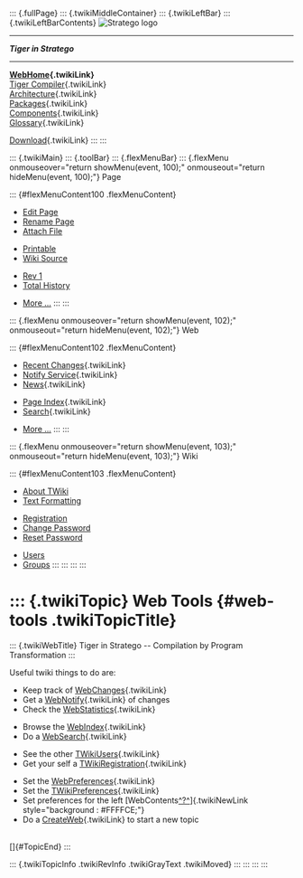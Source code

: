 ::: {.fullPage}
::: {.twikiMiddleContainer}
::: {.twikiLeftBar}
::: {.twikiLeftBarContents}
![Stratego
logo](../pub/Stratego/StrategoLogo/StrategoLogoTextlessWhite-100px.png)

------------------------------------------------------------------------

***Tiger in Stratego***

------------------------------------------------------------------------

**[WebHome](WebHome){.twikiLink}**\
[Tiger Compiler](TigerCompiler){.twikiLink}\
[Architecture](CompilerArchitecture){.twikiLink}\
[Packages](CompilerPackages){.twikiLink}\
[Components](CompilerComponent){.twikiLink}\
[Glossary](WebGlossary){.twikiLink}

[Download](DownloadAndInstallation){.twikiLink}
:::
:::

::: {.twikiMain}
::: {.toolBar}
::: {.flexMenuBar}
::: {.flexMenu onmouseover="return showMenu(event, 100);" onmouseout="return hideMenu(event, 100);"}
Page

::: {#flexMenuContent100 .flexMenuContent}
-   [Edit
    Page](http://www.program-transformation.org/edit/Tiger/WebTools?t=1536826729)
-   [Rename
    Page](http://www.program-transformation.org/rename/Tiger/WebTools)
-   [Attach
    File](http://www.program-transformation.org/attach/Tiger/WebTools)

<!-- -->

-   [Printable](http://www.program-transformation.org/view/Tiger/WebTools?skin=print.pattern)
-   [Wiki
    Source](http://www.program-transformation.org/view/Tiger/WebTools?skin=text&raw=on&contenttype=text/plain)

<!-- -->

-   [Rev
    1](http://www.program-transformation.org/view/Tiger/WebTools?rev=1.1)
-   [Total
    History](http://www.program-transformation.org/rdiff/Tiger/WebTools)

<!-- -->

-   [More
    \...](http://www.program-transformation.org/oops/Tiger/WebTools?template=oopsmore&param1=1.1&param2=1.1)
:::
:::

::: {.flexMenu onmouseover="return showMenu(event, 102);" onmouseout="return hideMenu(event, 102);"}
Web

::: {#flexMenuContent102 .flexMenuContent}
-   [Recent Changes](WebChanges){.twikiLink}
-   [Notify Service](WebNotify){.twikiLink}
-   [News](WebNews){.twikiLink}

<!-- -->

-   [Page Index](WebIndex){.twikiLink}
-   [Search](WebSearch){.twikiLink}

<!-- -->

-   [More
    \...](http://www.program-transformation.org/oops/Tiger/WebTools?template=oopsmore&param1=1.1&param2=1.1)
:::
:::

::: {.flexMenu onmouseover="return showMenu(event, 103);" onmouseout="return hideMenu(event, 103);"}
Wiki

::: {#flexMenuContent103 .flexMenuContent}
-   [About
    TWiki](http://www.program-transformation.org/view/TWiki/WebHome)
-   [Text
    Formatting](http://www.program-transformation.org/view/TWiki/TextFormattingRules)

<!-- -->

-   [Registration](http://www.program-transformation.org/view/TWiki/TWikiRegistration)
-   [Change
    Password](http://www.program-transformation.org/view/TWiki/ChangePassword)
-   [Reset
    Password](http://www.program-transformation.org/view/TWiki/ResetPassword)

<!-- -->

-   [Users](http://www.program-transformation.org/view/Main/TWikiUsers)
-   [Groups](http://www.program-transformation.org/view/Main/TWikiGroups)
:::
:::
:::
:::

::: {.twikiTopic}
Web Tools {#web-tools .twikiTopicTitle}
=========

::: {.twikiWebTitle}
Tiger in Stratego \-- Compilation by Program Transformation
:::

Useful twiki things to do are:

-   Keep track of [WebChanges](WebChanges){.twikiLink}
-   Get a [WebNotify](WebNotify){.twikiLink} of changes
-   Check the [WebStatistics](WebStatistics){.twikiLink}

<!-- -->

-   Browse the [WebIndex](WebIndex){.twikiLink}
-   Do a [WebSearch](WebSearch){.twikiLink}

<!-- -->

-   See the other [TWikiUsers](../Main/TWikiUsers){.twikiLink}
-   Get your self a
    [TWikiRegistration](../TWiki/TWikiRegistration){.twikiLink}

<!-- -->

-   Set the [WebPreferences](WebPreferences){.twikiLink}
-   Set the [TWikiPreferences](../TWiki/TWikiPreferences){.twikiLink}
-   Set preferences for the left
    [WebContents[^?^](http://www.program-transformation.org/edit/Tiger/WebContents?topicparent=Tiger.WebTools)]{.twikiNewLink
    style="background : #FFFFCE;"}
-   Do a [CreateWeb](../Main/CreateWeb){.twikiLink} to start a new topic

\
[]{#TopicEnd}
:::

::: {.twikiTopicInfo .twikiRevInfo .twikiGrayText .twikiMoved}
:::
:::
:::
:::
